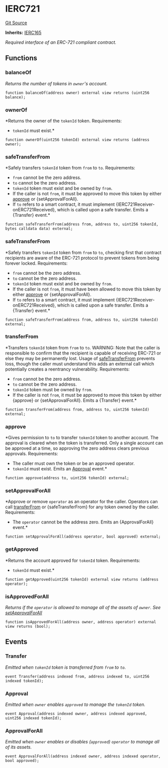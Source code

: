 # IERC721
[Git Source](https://github.com//Team3dVidyaGames/Contracts/blob/cb1733471b1d4daa24a16e671f78159e22669528/src/contracts/flattened/flattened_TCGInventory.sol)

**Inherits:**
[IERC165](/src/contracts/flattened/flattened_ChainlinkConsumer.sol/interface.IERC165.md)

*Required interface of an ERC-721 compliant contract.*


## Functions
### balanceOf

*Returns the number of tokens in ``owner``'s account.*


```solidity
function balanceOf(address owner) external view returns (uint256 balance);
```

### ownerOf

*Returns the owner of the `tokenId` token.
Requirements:
- `tokenId` must exist.*


```solidity
function ownerOf(uint256 tokenId) external view returns (address owner);
```

### safeTransferFrom

*Safely transfers `tokenId` token from `from` to `to`.
Requirements:
- `from` cannot be the zero address.
- `to` cannot be the zero address.
- `tokenId` token must exist and be owned by `from`.
- If the caller is not `from`, it must be approved to move this token by either [approve](/src/contracts/flattened/flattened_TCGInventory.sol/interface.IERC721.md#approve) or {setApprovalForAll}.
- If `to` refers to a smart contract, it must implement {IERC721Receiver-onERC721Received}, which is called upon
a safe transfer.
Emits a {Transfer} event.*


```solidity
function safeTransferFrom(address from, address to, uint256 tokenId, bytes calldata data) external;
```

### safeTransferFrom

*Safely transfers `tokenId` token from `from` to `to`, checking first that contract recipients
are aware of the ERC-721 protocol to prevent tokens from being forever locked.
Requirements:
- `from` cannot be the zero address.
- `to` cannot be the zero address.
- `tokenId` token must exist and be owned by `from`.
- If the caller is not `from`, it must have been allowed to move this token by either [approve](/src/contracts/flattened/flattened_TCGInventory.sol/interface.IERC721.md#approve) or
{setApprovalForAll}.
- If `to` refers to a smart contract, it must implement {IERC721Receiver-onERC721Received}, which is called upon
a safe transfer.
Emits a {Transfer} event.*


```solidity
function safeTransferFrom(address from, address to, uint256 tokenId) external;
```

### transferFrom

*Transfers `tokenId` token from `from` to `to`.
WARNING: Note that the caller is responsible to confirm that the recipient is capable of receiving ERC-721
or else they may be permanently lost. Usage of [safeTransferFrom](/src/contracts/flattened/flattened_TCGInventory.sol/interface.IERC721.md#safetransferfrom) prevents loss, though the caller must
understand this adds an external call which potentially creates a reentrancy vulnerability.
Requirements:
- `from` cannot be the zero address.
- `to` cannot be the zero address.
- `tokenId` token must be owned by `from`.
- If the caller is not `from`, it must be approved to move this token by either {approve} or {setApprovalForAll}.
Emits a {Transfer} event.*


```solidity
function transferFrom(address from, address to, uint256 tokenId) external;
```

### approve

*Gives permission to `to` to transfer `tokenId` token to another account.
The approval is cleared when the token is transferred.
Only a single account can be approved at a time, so approving the zero address clears previous approvals.
Requirements:
- The caller must own the token or be an approved operator.
- `tokenId` must exist.
Emits an [Approval](/src/contracts/flattened/flattened_TCGInventory.sol/interface.IERC721.md#approval) event.*


```solidity
function approve(address to, uint256 tokenId) external;
```

### setApprovalForAll

*Approve or remove `operator` as an operator for the caller.
Operators can call [transferFrom](/src/contracts/flattened/flattened_TCGInventory.sol/interface.IERC721.md#transferfrom) or {safeTransferFrom} for any token owned by the caller.
Requirements:
- The `operator` cannot be the address zero.
Emits an {ApprovalForAll} event.*


```solidity
function setApprovalForAll(address operator, bool approved) external;
```

### getApproved

*Returns the account approved for `tokenId` token.
Requirements:
- `tokenId` must exist.*


```solidity
function getApproved(uint256 tokenId) external view returns (address operator);
```

### isApprovedForAll

*Returns if the `operator` is allowed to manage all of the assets of `owner`.
See [setApprovalForAll](/src/contracts/flattened/flattened_TCGInventory.sol/interface.IERC721.md#setapprovalforall)*


```solidity
function isApprovedForAll(address owner, address operator) external view returns (bool);
```

## Events
### Transfer
*Emitted when `tokenId` token is transferred from `from` to `to`.*


```solidity
event Transfer(address indexed from, address indexed to, uint256 indexed tokenId);
```

### Approval
*Emitted when `owner` enables `approved` to manage the `tokenId` token.*


```solidity
event Approval(address indexed owner, address indexed approved, uint256 indexed tokenId);
```

### ApprovalForAll
*Emitted when `owner` enables or disables (`approved`) `operator` to manage all of its assets.*


```solidity
event ApprovalForAll(address indexed owner, address indexed operator, bool approved);
```

